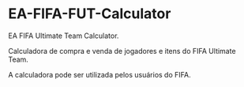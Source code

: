 # EA-FIFA-FUT-Calculator
EA FIFA Ultimate Team Calculator.

Calculadora de compra e venda de jogadores e itens do FIFA Ultimate Team.

A calculadora pode ser utilizada pelos usuários do FIFA.
